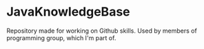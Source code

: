 # JavaKnowledgeBase
Repository made for working on Github skills. Used by members of programming group, which I'm part of.
